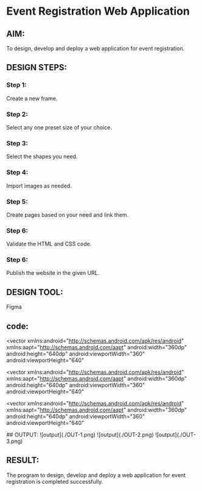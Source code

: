 # Event Registration Web Application

## AIM:
To design, develop and deploy a web application for event registration.

## DESIGN STEPS:

### Step 1:
Create a new frame.

### Step 2:
Select any one preset size of your choice.

### Step 3:
Select the shapes you need.

### Step 4:
Import images as needed.

### Step 5:
Create pages based on your need and link them.

### Step 6:

Validate the HTML and CSS code.

### Step 6:

Publish the website in the given URL.

## DESIGN TOOL:
Figma

## code:
<!-- Home Page -->
<RelativeLayout
xmlns:android="http://schemas.android.com/apk/res/android"
android:id="@+id/home_page"
android:layout_width="fill_parent"
android:layout_height="fill_parent"
android:clipToOutline="true"
android:background="@drawable/home_page"
 />

<!-- drawable/home_page.xml -->
<vector
xmlns:android="http://schemas.android.com/apk/res/android"
xmlns:aapt="http://schemas.android.com/aapt"
android:width="360dp"
android:height="640dp"
android:viewportWidth="360"
android:viewportHeight="640"
 >
<group>
<clip-path
android:pathData="M0 0H360V640H0V0Z"
/>
<path
android:pathData="M0 0V640H360V0"
android:fillColor="#FB0707"
/>
</group>
</vector>

<!-- login page -->
<RelativeLayout
xmlns:android="http://schemas.android.com/apk/res/android"
android:id="@+id/login_page"
android:layout_width="fill_parent"
android:layout_height="fill_parent"
android:clipToOutline="true"
android:background="@drawable/login_page"
 />

<!-- drawable/login_page.xml -->
<vector
xmlns:android="http://schemas.android.com/apk/res/android"
xmlns:aapt="http://schemas.android.com/aapt"
android:width="360dp"
android:height="640dp"
android:viewportWidth="360"
android:viewportHeight="640"
 >
<group>
<clip-path
android:pathData="M0 0H360V640H0V0Z"
/>
<path
android:pathData="M0 0V640H360V0"
android:fillColor="#F5E12D"
/>
</group>
</vector>

<!-- SEC Page -->
<RelativeLayout
xmlns:android="http://schemas.android.com/apk/res/android"
android:id="@+id/sec_page"
android:layout_width="fill_parent"
android:layout_height="fill_parent"
android:clipToOutline="true"
android:background="@drawable/sec_page"
 />

<!-- drawable/sec_page.xml -->
<vector
xmlns:android="http://schemas.android.com/apk/res/android"
xmlns:aapt="http://schemas.android.com/aapt"
android:width="360dp"
android:height="640dp"
android:viewportWidth="360"
android:viewportHeight="640"
 >
<group>
<clip-path
android:pathData="M0 0H360V640H0V0Z"
/>
<path
android:pathData="M0 0V640H360V0"
android:fillColor="#F12DF5"
/>
</group>
</vector>
## OUTPUT:
![output](./OUT-1.png)
![output](./OUT-2.png)
![output](./OUT-3.png)

## RESULT:
The program to design, develop and deploy a web application for event registration is completed successfully.